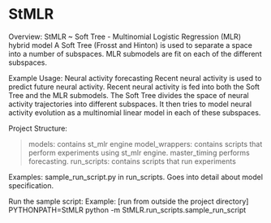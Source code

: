 # StMLR

Overview:
StMLR ~ Soft Tree - Multinomial Logistic Regression (MLR) hybrid model
A Soft Tree (Frosst and Hinton) is used to separate a space into a number of subspaces. MLR submodels are fit on each of the different subspaces.

Example Usage: Neural activity forecasting
Recent neural activity is used to predict future neural activity. Recent neural activity is fed into both the Soft Tree and the MLR submodels. The Soft Tree divides the space of neural activity trajectories into different subspaces. It then tries to model neural activity evolution as a multinomial linear model in each of these subspaces.

Project Structure:
> models: contains st_mlr engine
> model_wrappers: contains scripts that perform experiments using st_mlr engine. master_timing performs forecasting.
> run_scripts: contains scripts that run experiments

Examples:
sample_run_script.py in run_scripts. Goes into detail about model specification. 

Run the sample script: 
Example: [run from outside the project directory] 
PYTHONPATH=StMLR python -m StMLR.run_scripts.sample_run_script
